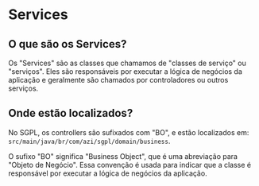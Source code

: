 # Services

## O que são os Services?

Os "Services" são as classes que chamamos de "classes de serviço" ou "serviços". Eles são responsáveis por executar a lógica de negócios da aplicação e geralmente são chamados por controladores ou outros serviços.

## Onde estão localizados?

No SGPL, os controllers são sufixados com "BO", e estão localizados em: `src/main/java/br/com/azi/sgpl/domain/business`.

O sufixo "BO" significa "Business Object", que é uma abreviação para "Objeto de Negócio". Essa convenção é usada para indicar que a classe é responsável por executar a lógica de negócios da aplicação.

